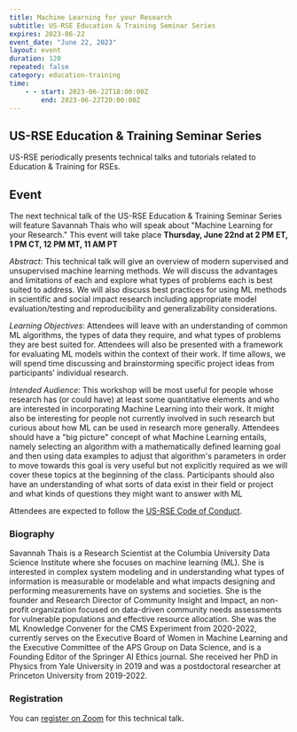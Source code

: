```yaml
---
title: Machine Learning for your Research
subtitle: US-RSE Education & Training Seminar Series
expires: 2023-06-22
event_date: "June 22, 2023"
layout: event
duration: 120
repeated: false
category: education-training
time:
    - - start: 2023-06-22T18:00:00Z
        end: 2023-06-22T20:00:00Z
---
```


## US-RSE Education & Training Seminar Series

US-RSE periodically presents technical talks and tutorials related to Education & Training for RSEs.

## Event

The next technical talk of the US-RSE Education & Training Seminar Series will feature Savannah Thais who will speak about "Machine Learning for your Research."
This event will take place **Thursday, June 22nd at 2 PM ET, 1 PM CT, 12 PM MT, 11 AM PT**

*Abstract*: This technical talk will give an overview of modern supervised and unsupervised machine learning methods. We will discuss the advantages and limitations of each and explore what types of problems each is best suited to address. We will also discuss best practices for using ML methods in scientific and social impact research including appropriate model evaluation/testing and reproducibility and generalizability considerations.

*Learning Objectives*: Attendees will leave with an understanding of common ML algorithms, the types of data they require, and what types of problems they are best suited for. Attendees will also be presented with a framework for evaluating ML models within the context of their work. If time allows, we will spend time discussing and brainstorming specific project ideas from participants’ individual research.

*Intended Audience*: This workshop will be most useful for people whose research has (or could have) at least some quantitative elements and who are interested in incorporating Machine Learning into their work. It might also be interesting for people not currently involved in such research but curious about how ML can be used in research more generally. Attendees should have a "big picture" concept of what Machine Learning entails, namely selecting an algorithm with a mathematically defined learning goal and then using data examples to adjust that algorithm's parameters in order to move towards this goal is very useful but not explicitly required as we will cover these topics at the beginning of the class. Participants should also have an understanding of what sorts of data exist in their field or project and what kinds of questions they might want to answer with ML


Attendees are expected to follow the [US-RSE Code of Conduct](https://us-rse.org/about/code-of-conduct/).

### Biography

Savannah Thais is a Research Scientist at the Columbia University Data Science Institute where she focuses on machine learning (ML). She is interested in complex system modeling and in understanding what types of information is measurable or modelable and what impacts designing and performing measurements have on systems and societies. She is the founder and Research Director of Community Insight and Impact, an non-profit organization focused on data-driven community needs assessments for vulnerable populations and effective resource allocation. She was the ML Knowledge Convener for the CMS Experiment from 2020-2022, currently serves on the Executive Board of Women in Machine Learning and the Executive Committee of the APS Group on Data Science, and is a Founding Editor of the Springer AI Ethics journal. She received her PhD in Physics from Yale University in 2019 and was a postdoctoral researcher at Princeton University from 2019-2022.

### Registration

You can [register on Zoom](https://mit.zoom.us/meeting/register/tJIudu-hpzsoGNSqglACVILdt0mcbV6oCA4M#/registration) for this technical talk.
